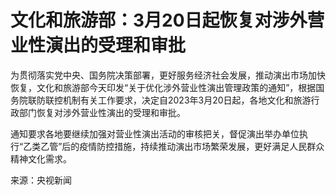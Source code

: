 # 文化和旅游部：3月20日起恢复对涉外营业性演出的受理和审批

为贯彻落实党中央、国务院决策部署，更好服务经济社会发展，推动演出市场加快恢复，文化和旅游部今天印发“关于优化涉外营业性演出管理政策的通知”，根据国务院联防联控机制有关工作要求，决定自2023年3月20日起，各地文化和旅游行政部门恢复对涉外营业性演出的受理和审批。

通知要求各地要继续加强对营业性演出活动的审核把关，督促演出举办单位执行“乙类乙管”后的疫情防控措施，持续推动演出市场繁荣发展，更好满足人民群众精神文化需求。

来源：央视新闻

